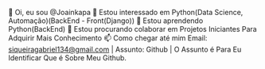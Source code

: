 👋 Oi, eu sou @Joainkapa
👀 Estou interessado em Python(Data Science, Automação)(BackEnd - Front(Django))
🌱 Estou aprendendo Python(BackEnd)
💞️ Estou procurando colaborar em Projetos Iniciantes Para Adquirir Mais Conhecimento
📫 Como chegar até mim Email: siqueiragabriel134@gmail.com | Assunto: Github | O Assunto é Para Eu Identificar Que é Sobre Meu Github.
